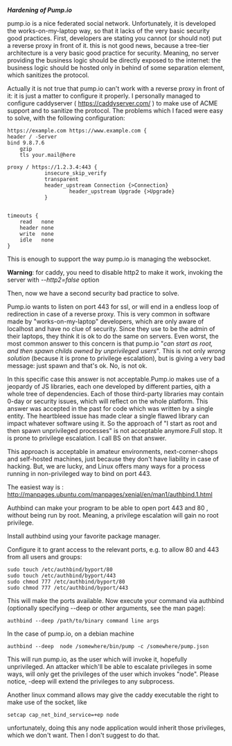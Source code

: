***Hardening of Pump.io***


pump.io is a nice federated social network. Unfortunately, it is developed the works-on-my-laptop way, so that it lacks 
of the very basic security good practices. First, developers are stating you cannot (or should not) put a reverse proxy 
in front of it. this is not good news, because a tree-tier architecture is a very basic good practice for security. Meaning,
no server providing the business logic should be directly exposed to the internet: the business logic should be hosted only in
behind of some separation element, which sanitizes the protocol.

Actually it is not true that pump.io can't work with a reverse proxy in front of it: it is just a matter to configure it properly.
I personally managed to configure caddyserver ( https://caddyserver.com/ ) to make use of ACME support and to sanitize 
the protocol. The problems which I faced were easy to solve, with the following configuration:

```
https://example.com https://www.example.com {
header / -Server
bind 9.8.7.6
	gzip
	tls your.mail@here

proxy / https://1.2.3.4:443 {
		    insecure_skip_verify
		    transparent
		    header_upstream Connection {>Connection}
                    header_upstream Upgrade {>Upgrade} 
		    }


timeouts {
	read   none 
	header none 
	write  none 
	idle   none 
}

```
This is enough to support the way pump.io is managing the websocket. 

**Warning**: for caddy, you need to disable http2 to make it work, invoking the server with *--http2=false* option


Then, now we have a second security bad practice to solve.

Pump.io wants to listen on port 443 for ssl, or will end in a endless loop of redirection in case of a reverse proxy. 
This is very common in software made by "works-on-my-laptop" developers, which are only aware of localhost and have 
no clue of security. Since they use to be the  admin of their laptops, they think it is ok to do the same on servers.
Even worst, the most common  answer to this concern is that pump.io "_can start as root, and then spawn childs owned by unprivileged users_". This is not only *wrong solution* (because it is prone to privilege escalation), but is giving a very bad message: just spawn and that's ok. No, is not ok. 

In this specific case this answer is not acceptable.Pump.io makes use of a jeopardy of JS libraries, each one 
developed by different parties, qith a whole tree of dependencies. 
Each of those third-party libraries may contain 0-day or security issues, which will reflect on the whole
platform. This answer was accepted in the past for code which was written by a single entity. The
heartbleed issue has made clear a single flawed library can impact whatever software using it. So the approach of "I start
as root and then spawn unprivileged processes" is not acceptable anymore.Full stop. It is prone to privilege escalation. I call BS on that answer.

This approach is acceptable in amateur environments, next-corner-shops and self-hosted machines, just because they don't 
have liability in case of hacking. But, we are lucky, and Linux offers many ways for a process running in non-privileged way
to bind on port 443.

The easiest way is : http://manpages.ubuntu.com/manpages/xenial/en/man1/authbind.1.html

Authbind can make your program to be able to open port 443 and 80 , without being run by root. Meaning, a privilege escalation
will gain no root privilege. 

Install authbind using your favorite package manager.

Configure it to grant access to the relevant ports, e.g. to allow 80 and 443 from all users and groups:

```
sudo touch /etc/authbind/byport/80
sudo touch /etc/authbind/byport/443
sudo chmod 777 /etc/authbind/byport/80
sudo chmod 777 /etc/authbind/byport/443
```

This will make the ports available.
Now execute your command via authbind (optionally specifying --deep or other arguments, see the man page):

```
authbind --deep /path/to/binary command line args
```
In the case of pump.io, on a debian machine

```
authbind --deep  node /somewhere/bin/pump -c /somewhere/pump.json
```

This will run pump.io, as the user which will invoke it, hopefully unprivileged. An attacker which'll be able to escalate 
privileges in some ways, will only get the privileges of the user which invokes "node". Please notice, -deep will extend the 
privileges to any subprocess. 

Another linux  command allows may give the caddy executable the right to make use of the socket, like

```
setcap cap_net_bind_service=+ep node
```

unfortunately, doing this any node application would inherit those privileges, which we don't want. Then I don't suggest to do that.





